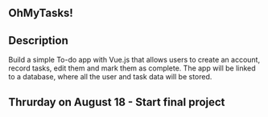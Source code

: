 ## OhMyTasks!

## Description

Build a simple To-do app with Vue.js that allows users to create an account, record tasks, edit them and mark them as complete. The app will be linked to a database, where all the user and task data will be stored.

## Thrurday on August 18 - Start final project 